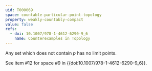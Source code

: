 ```yaml
---
uid: T000069
space: countable-particular-point-topology
property: weakly-countably-compact
value: false
refs:
  - doi: 10.1007/978-1-4612-6290-9_6
    name: Counterexamples in Topology
---
```

Any set which does not contain $p$ has no limit points.

See item #12 for space #9 in {{doi:10.1007/978-1-4612-6290-9_6}}.

